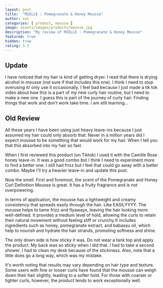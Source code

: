 ```yaml
---
layout: post
title:  "MIELLE : Pomegranate & Honey Mousse"
author: sal
categories: [ product, mousse ]
image: assets/images/products/mousse.jpg
description: "My review of MIELLE : Pomegranate & Honey Mousse"
featured: true
hidden: true
rating: 3.5
---
```

## Update
I have noticed that my hair is kind of getting dryer. I read that there is drying alcohol in mousse (not sure if that includes this one). I think I need to stop overusing it/ only use it occasionally. I feel bad because I just made a tik tok video about how this is a part of my new curly hair routine, but I need to make a new one. I guess this is part of the journey of curly hair. Finding things that work and don’t work take time. I am still learning…<br>

## Old Review
All these years I have been using just heavy leave-ins because I just assumed my hair could only absorb that.
Never in a million years did I expect mousse to be something that would work for my hair.
When I tell you that this absorbed into my hair so fast. <br>

When I first reviewed this product (on Tiktok) I used it with the Camille Rose honey leave-in. 
It was a good combo but I think I need to experiment more to find a better one. 
I still had frizz but I feel that could go away with a better combo.
Maybe I'll try a heavier leave-in and update this post.<br>

Now the smell. First and foremost, the scent of the Pomegranate and Honey Curl Definition Mousse is great. 
It has a fruity fragrance and is not overpowering.<br>

In terms of application, the mousse has a lightweight and creamy consistency that spreads easily through the hair. Like EASILYYYY. The mousse helps to tame frizz and flyaways, leaving the hair looking more well-defined. It provides a medium level of hold, allowing the curls to retain their natural movement without feeling stiff or crunchy.It includes ingredients such as honey, pomegranate extract, and babassu oil, which help to nourish and hydrate the hair strands, promoting softness and shine. <br>

The only down side is how sticky it was. Do not wear a tank top and apply the product. My back was so sticky when I did that. I had to take a second shower. I had to clean my desk because of the stickiness. Also, note that a little does go a long way, which was my mistake.<br>

It's worth noting that results may vary depending on hair type and texture. Some users with fine or looser curls have found that the mousse can weigh down their hair slightly, leading to a softer hold. For those with coarser or tighter curls, however, the product tends to work exceptionally well.<br>



